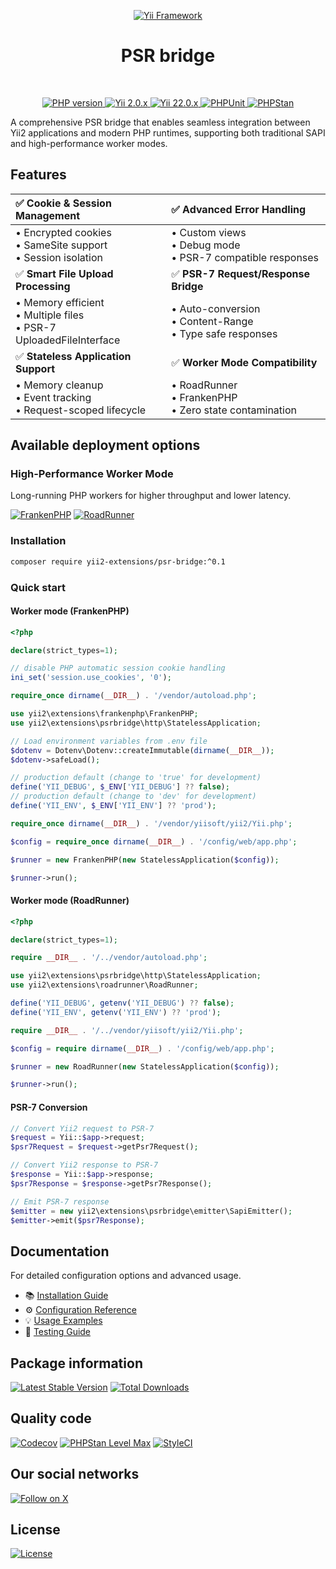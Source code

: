 <!-- markdownlint-disable MD041 -->
<p align="center">
    <a href="https://github.com/yii2-extensions/psr-bridge" target="_blank">
        <img src="https://www.yiiframework.com/image/yii_logo_light.svg" alt="Yii Framework">
    </a>
    <h1 align="center">PSR bridge</h1>
    <br>
</p>
<!-- markdownlint-enable MD041 -->

<p align="center">
    <a href="https://www.php.net/releases/8.1/en.php" target="_blank">
        <img src="https://img.shields.io/badge/%3E%3D8.1-777BB4.svg?style=for-the-badge&logo=php&logoColor=white" alt="PHP version">
    </a>
    <a href="https://github.com/yiisoft/yii2/tree/2.0.53" target="_blank">
        <img src="https://img.shields.io/badge/2.0.x-0073AA.svg?style=for-the-badge&logo=yii&logoColor=white" alt="Yii 2.0.x">
    </a>
    <a href="https://github.com/yiisoft/yii2/tree/22.0" target="_blank">
        <img src="https://img.shields.io/badge/22.0.x-0073AA.svg?style=for-the-badge&logo=yii&logoColor=white" alt="Yii 22.0.x">
    </a>
    <a href="https://github.com/yii2-extensions/psr-bridge/actions/workflows/build.yml" target="_blank">
        <img src="https://img.shields.io/github/actions/workflow/status/yii2-extensions/psr-bridge/build.yml?style=for-the-badge&label=PHPUnit" alt="PHPUnit">
    </a>
    <a href="https://github.com/yii2-extensions/psr-bridge/actions/workflows/static.yml" target="_blank">
        <img src="https://img.shields.io/github/actions/workflow/status/yii2-extensions/psr-bridge/static.yml?style=for-the-badge&label=PHPStan" alt="PHPStan">
    </a>
</p>

A comprehensive PSR bridge that enables seamless integration between Yii2
applications and modern PHP runtimes, supporting both traditional SAPI and
high-performance worker modes.

## Features

| ✅ **Cookie & Session Management**                                      | ✅ **Advanced Error Handling**                                 |
| :---------------------------------------------------------------------- | :------------------------------------------------------------- |
| • Encrypted cookies<br>• SameSite support<br>• Session isolation        | • Custom views<br>• Debug mode<br>• PSR-7 compatible responses |
| ✅ **Smart File Upload Processing**                                     | ✅ **PSR-7 Request/Response Bridge**                           |
| • Memory efficient<br>• Multiple files<br>• PSR-7 UploadedFileInterface | • Auto-conversion<br>• Content-Range<br>• Type safe responses  |
| ✅ **Stateless Application Support**                                    | ✅ **Worker Mode Compatibility**                               |
| • Memory cleanup<br>• Event tracking<br>• Request-scoped lifecycle      | • RoadRunner<br>• FrankenPHP<br>• Zero state contamination     |

## Available deployment options

### High-Performance Worker Mode

Long-running PHP workers for higher throughput and lower latency.

[![FrankenPHP](https://img.shields.io/badge/FrankenPHP-777BB4?style=for-the-badge&logo=php&logoColor=white)](https://github.com/yii2-extensions/franken-php)
[![RoadRunner](https://img.shields.io/badge/RoadRunner-%23FF6B35.svg?style=for-the-badge&logo=data:image/svg+xml;base64,PHN2ZyB3aWR0aD0iMjQiIGhlaWdodD0iMjQiIHZpZXdCb3g9IjAgMCAyNCAyNCIgZmlsbD0ibm9uZSIgeG1sbnM9Imh0dHA6Ly93d3cudzMub3JnLzIwMDAvc3ZnIj4KPHBhdGggZD0iTTEyIDJMMjIgMTJMMTIgMjJMMiAxMkwxMiAyWiIgZmlsbD0iI0ZGRkZGRiIvPgo8cGF0aCBkPSJNOCAyTDE2IDEwTDggMThaIiBmaWxsPSIjRkY2QjM1Ii8+CjxwYXRoIGQ9Ik0xNiA2TDIwIDEwTDE2IDE0WiIgZmlsbD0iI0ZGNkIzNSIvPgo8L3N2Zz4K&logoColor=white)](https://github.com/yii2-extensions/road-runner)

### Installation

```bash
composer require yii2-extensions/psr-bridge:^0.1
```

### Quick start

#### Worker mode (FrankenPHP)

```php
<?php

declare(strict_types=1);

// disable PHP automatic session cookie handling
ini_set('session.use_cookies', '0');

require_once dirname(__DIR__) . '/vendor/autoload.php';

use yii2\extensions\frankenphp\FrankenPHP;
use yii2\extensions\psrbridge\http\StatelessApplication;

// Load environment variables from .env file
$dotenv = Dotenv\Dotenv::createImmutable(dirname(__DIR__));
$dotenv->safeLoad();

// production default (change to 'true' for development)
define('YII_DEBUG', $_ENV['YII_DEBUG'] ?? false);
// production default (change to 'dev' for development)
define('YII_ENV', $_ENV['YII_ENV'] ?? 'prod');

require_once dirname(__DIR__) . '/vendor/yiisoft/yii2/Yii.php';

$config = require_once dirname(__DIR__) . '/config/web/app.php';

$runner = new FrankenPHP(new StatelessApplication($config));

$runner->run();
```

#### Worker mode (RoadRunner)

```php
<?php

declare(strict_types=1);

require __DIR__ . '/../vendor/autoload.php';

use yii2\extensions\psrbridge\http\StatelessApplication;
use yii2\extensions\roadrunner\RoadRunner;

define('YII_DEBUG', getenv('YII_DEBUG') ?? false);
define('YII_ENV', getenv('YII_ENV') ?? 'prod');

require __DIR__ . '/../vendor/yiisoft/yii2/Yii.php';

$config = require dirname(__DIR__) . '/config/web/app.php';

$runner = new RoadRunner(new StatelessApplication($config));

$runner->run();
```

#### PSR-7 Conversion

```php
// Convert Yii2 request to PSR-7
$request = Yii::$app->request;
$psr7Request = $request->getPsr7Request();

// Convert Yii2 response to PSR-7
$response = Yii::$app->response;
$psr7Response = $response->getPsr7Response();

// Emit PSR-7 response
$emitter = new yii2\extensions\psrbridge\emitter\SapiEmitter();
$emitter->emit($psr7Response);
```

## Documentation

For detailed configuration options and advanced usage.

- 📚 [Installation Guide](docs/installation.md)
- ⚙️ [Configuration Reference](docs/configuration.md)
- 💡 [Usage Examples](docs/examples.md)
- 🧪 [Testing Guide](docs/testing.md)

## Package information

[![Latest Stable Version](https://img.shields.io/packagist/v/yii2-extensions/psr-bridge.svg?style=for-the-badge&logo=packagist&logoColor=white&label=Stable)](https://packagist.org/packages/yii2-extensions/psr-bridge)
[![Total Downloads](https://img.shields.io/packagist/dt/yii2-extensions/psr-bridge.svg?style=for-the-badge&logo=packagist&logoColor=white&label=Downloads)](https://packagist.org/packages/yii2-extensions/psr-bridge)

## Quality code

[![Codecov](https://img.shields.io/codecov/c/github/yii2-extensions/psr-bridge.svg?style=for-the-badge&logo=codecov&logoColor=white&label=Coverage)](https://codecov.io/github/yii2-extensions/psr-bridge)
[![PHPStan Level Max](https://img.shields.io/badge/PHPStan-Level%20Max-4F5D95.svg?style=for-the-badge&logo=php&logoColor=white)](https://github.com/yii2-extensions/psr-bridge/actions/workflows/static.yml)
[![StyleCI](https://img.shields.io/badge/StyleCI-Passed-44CC11.svg?style=for-the-badge&logo=styleci&logoColor=white)](https://github.styleci.io/repos/1019044094?branch=main)

## Our social networks

[![Follow on X](https://img.shields.io/badge/-Follow%20on%20X-1DA1F2.svg?style=for-the-badge&logo=x&logoColor=white&labelColor=000000)](https://x.com/Terabytesoftw)

## License

[![License](https://img.shields.io/badge/License-BSD--3--Clause-brightgreen.svg?style=for-the-badge&logo=opensourceinitiative&logoColor=white&labelColor=555555)](LICENSE)

